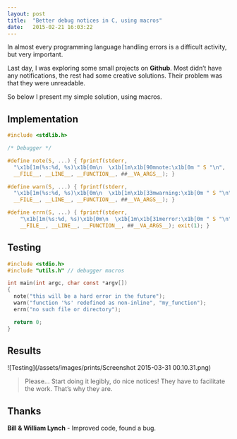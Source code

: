 ```yaml
---
layout: post
title:  "Better debug notices in C, using macros"
date:   2015-02-21 16:03:22
---
```


In almost every programming language handling errors is a difficult activity, but very important.

Last day, I was exploring some small projects on __Github__. Most didn’t have any notifications, the rest had some creative solutions. Their problem was that they were unreadable.

So below I present my simple solution, using macros.

## Implementation

```C
#include <stdlib.h>

/* Debugger */

#define note(S, ...) { fprintf(stderr,                                   \
  "\x1b[1m(%s:%d, %s)\x1b[0m\n  \x1b[1m\x1b[90mnote:\x1b[0m " S "\n",    \
  __FILE__, __LINE__, __FUNCTION__, ##__VA_ARGS__); }

#define warn(S, ...) { fprintf(stderr,                                   \
  "\x1b[1m(%s:%d, %s)\x1b[0m\n  \x1b[1m\x1b[33mwarning:\x1b[0m " S "\n", \
  __FILE__, __LINE__, __FUNCTION__, ##__VA_ARGS__); }

#define errn(S, ...) { fprintf(stderr,                                   \
    "\x1b[1m(%s:%d, %s)\x1b[0m\n  \x1b[1m\x1b[31merror:\x1b[0m " S "\n", \
    __FILE__, __LINE__, __FUNCTION__, ##__VA_ARGS__); exit(1); }         \
```

## Testing

```C
#include <stdio.h>
#include "utils.h" // debugger macros

int main(int argc, char const *argv[])
{
  note("this will be a hard error in the future");
  warn("function '%s' redefined as non-inline", "my_function");
  errn("no such file or directory");

  return 0;
}
```

## Results

![Testing](/assets/images/prints/Screenshot 2015-03-31 00.10.31.png)

> Please... Start doing it legibly, do nice notices! They have to facilitate the work. That’s why they are.

## Thanks

__Bill & William Lynch__ - Improved code, found a bug.